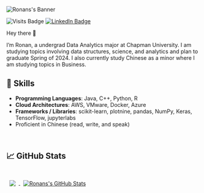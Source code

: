 ![Ronans's Banner](./assets/banner.png)

![Visits Badge](https://badges.pufler.dev/visits/kearns-cu/kearns-cu)
[![LinkedIn Badge](https://img.shields.io/badge/LinkedIn-Profile-informational?style=flat&logo=linkedin&logoColor=white&color=0D76A8)](https://www.linkedin.com/in/ronank)

Hey there 👋

I’m Ronan, a undergrad Data Analytics major at Chapman University. I am studying topics involving data structures, science, and analytics and plan to graduate Spring of 2024. I also currently study Chinese as a minor where I am studying topics in Business.

## 💼 Skills
-	**Programming Languages**: Java, C++, Python, R
-	**Cloud Architectures**: AWS, VMware, Docker, Azure
-	**Frameworks / Libraries**: scikit-learn, plotnine, pandas, NumPy, Keras, TensorFlow, jupyterlabs
-	Proficient in Chinese (read, write, and speak)

<br>

## &#x1f4c8; GitHub Stats

<br>

<a href="https://github.com/kearns-cu">
  <img align="center" style="margin:0.5rem" src="https://github-readme-stats.vercel.app/api/top-langs/?username=kearns-cu&hide=html,css&title_color=ffffff&text_color=c9cacc&icon_color=4AB197&bg_color=1A2B34&theme=cobalt" />
</a>

<a href="https://github.com/kearns-cu">
  <img align="center" style="margin:0.5rem" src="https://github-readme-stats.vercel.app/api?username=kearns-cu&show_icons=true&line_height=27&count_private=true&title_color=ffffff&text_color=c9cacc&icon_color=4AB097&bg_color=1A2B34&theme=cobalt" alt="Ronans's GitHub Stats" />
</a>

<br>
<br>

